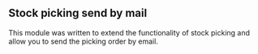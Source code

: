 ## Stock picking send by mail

This module was written to extend the functionality of stock picking and
allow you to send the picking order by email.
